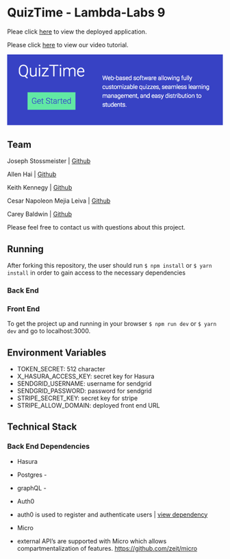 # QuizTime - Lambda-Labs 9

Pleae click [here](https://quiztime.now.sh) to view the deployed application.

Please click [here]() to view our video tutorial. 

![QuizTime](./frontend/img/QuizTime.jpg)

## Team

Joseph Stossmeister | [Github](https://github.com/Jstoss)

Allen Hai | [Github](https://github.com/coetry)

Keith Kennegy | [Github](https://github.com/Kennedykid1995)

Cesar Napoleon Mejia Leiva | [Github](https://github.com/cesarnml)

Carey Baldwin | [Github](https://github.com/careybaldwin02)

Please feel free to contact us with questions about this project.

## Running

After forking this repository, the user should run ```$ npm install``` or ```$ yarn install``` in order to gain access to the necessary dependencies
 
### Back End


### Front End

To get the project up and running in your browser ```$ npm run dev``` or ```$ yarn dev``` and go to localhost:3000.

## Environment Variables

* TOKEN_SECRET:  512 character
* X_HASURA_ACCESS_KEY:  secret key for Hasura
* SENDGRID_USERNAME:  username for sendgrid
* SENDGRID_PASSWORD:  password for sendgrid
* STRIPE_SECRET_KEY:  secret key for stripe
* STRIPE_ALLOW_DOMAIN: deployed front end URL

## Technical Stack

### Back End Dependencies

* Hasura

- Postgres - 

- graphQL - 


* Auth0
- auth0 is used to register and authenticate users | [view dependency](https://auth0.com/)

* Micro
- external API’s are supported with Micro which allows compartmentalization of features.  https://github.com/zeit/micro




